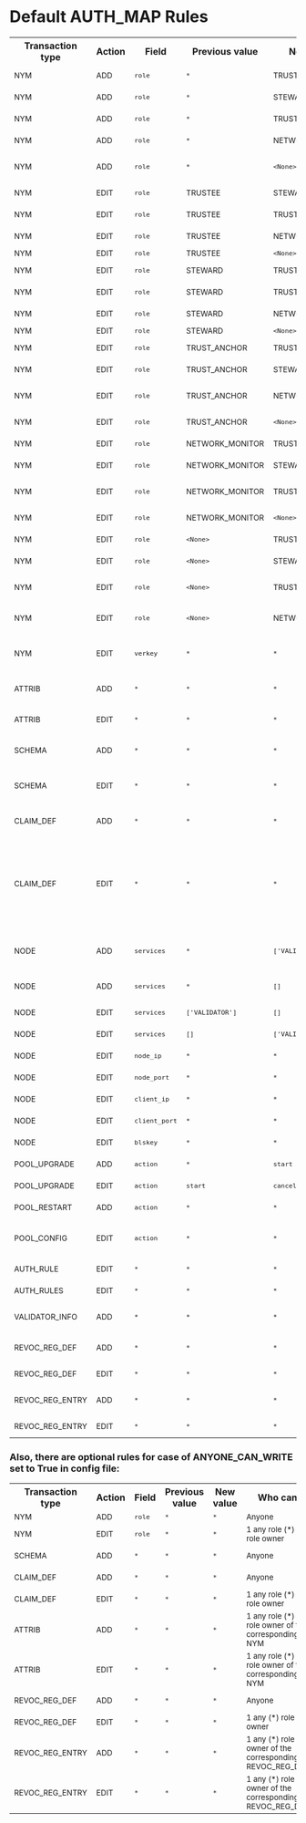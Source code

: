 # Default AUTH_MAP Rules
<table class="tg">
  <tr>
    <th>Transaction type</th>
    <th>Action</th>
    <th>Field</th>
    <th>Previous value</th>
    <th>New value</th>
    <th>Who can</th>
    <th>Description</th>
  </tr>

  <tr>
    <td><sub>NYM</sub></td>
    <td><sub>ADD</sub></td>
    <td><sub><code>role</code></sub></td>
    <td><sub><code>*</code></sub></td>
    <td><sub>TRUSTEE</sub></td>
    <td><sub>1 TRUSTEE</sub></td>
    <td><sub>Adding a new TRUSTEE</sub></td>
  </tr>
  <tr>
    <td><sub>NYM</sub></td>
    <td><sub>ADD</sub></td>
    <td><sub><code>role</code></sub></td>
    <td><sub><code>*</code></sub></td>
    <td><sub>STEWARD</sub></td>
    <td><sub>1 TRUSTEE</sub></td>
    <td><sub>Adding a new STEWARD</sub></td>
  </tr>
  <tr>
    <td><sub>NYM</sub></td>
    <td><sub>ADD</sub></td>
    <td><sub><code>role</code></sub></td>
    <td><sub><code>*</code></sub></td>
    <td><sub>TRUST_ANCHOR</sub></td>
    <td><sub>1 TRUSTEE OR 1 STEWARD</sub></td>
    <td><sub>Adding a new TRUST_ANCHOR</sub></td>
  </tr>
  <tr>
    <td><sub>NYM</sub></td>
    <td><sub>ADD</sub></td>
    <td><sub><code>role</code></sub></td>
    <td><sub><code>*</code></sub></td>
    <td><sub>NETWORK_MONITOR</sub></td>
    <td><sub>1 TRUSTEE OR 1 STEWARD</sub></td>
    <td><sub>Adding a new NETWORK_MONITOR</sub></td>
  </tr>
  <tr>
    <td><sub>NYM</sub></td>
    <td><sub>ADD</sub></td>
    <td><sub><code>role</code></sub></td>
    <td><sub><code>*</code></sub></td>
    <td><sub><code>&lt;None&gt;</code></sub></td>
    <td><sub>1 TRUSTEE OR 1 STEWARD OR 1 TRUST_ANCHOR</sub></td>
    <td><sub>Adding a new Identity Owner</sub></td>
  </tr>

  <tr>
    <td><sub>NYM</sub></td>
    <td><sub>EDIT</sub></td>
    <td><sub><code>role</code></sub></td>
    <td><sub>TRUSTEE</sub></td>
    <td><sub>STEWARD</sub></td>
    <td><sub>1 TRUSTEE</sub></td>
    <td><sub>Changing Trustee to Steward</sub></td>
  </tr>
  <tr>
    <td><sub>NYM</sub></td>
    <td><sub>EDIT</sub></td>
    <td><sub><code>role</code></sub></td>
    <td><sub>TRUSTEE</sub></td>
    <td><sub>TRUST_ANCHOR</sub></td>
    <td><sub>1 TRUSTEE</sub></td>
    <td><sub>Changing Trustee to Trust Anchor</sub></td>
  </tr>
  <tr>
    <td><sub>NYM</sub></td>
    <td><sub>EDIT</sub></td>
    <td><sub><code>role</code></sub></td>
    <td><sub>TRUSTEE</sub></td>
    <td><sub>NETWORK_MONITOR</sub></td>
    <td><sub>1 TRUSTEE</sub></td>
    <td><sub>Changing Trustee to Network Monitor</sub></td>
  </tr>
  <tr>
    <td><sub>NYM</sub></td>
    <td><sub>EDIT</sub></td>
    <td><sub><code>role</code></sub></td>
    <td><sub>TRUSTEE</sub></td>
    <td><sub><code>&lt;None&gt;</code></sub></td>
    <td><sub>1 TRUSTEE</sub></td>
    <td><sub>Demoting a Trustee</sub></td>
  </tr>

  <tr>
    <td><sub>NYM</sub></td>
    <td><sub>EDIT</sub></td>
    <td><sub><code>role</code></sub></td>
    <td><sub>STEWARD</sub></td>
    <td><sub>TRUSTEE</sub></td>
    <td><sub>1 TRUSTEE</sub></td>
    <td><sub>Changing Steward to Trustee</sub></td>
  </tr>
  <tr>
    <td><sub>NYM</sub></td>
    <td><sub>EDIT</sub></td>
    <td><sub><code>role</code></sub></td>
    <td><sub>STEWARD</sub></td>
    <td><sub>TRUST_ANCHOR</sub></td>
    <td><sub>1 TRUSTEE</sub></td>
    <td><sub>Changing Steward to Trust Anchor</sub></td>
  </tr>
  <tr>
    <td><sub>NYM</sub></td>
    <td><sub>EDIT</sub></td>
    <td><sub><code>role</code></sub></td>
    <td><sub>STEWARD</sub></td>
    <td><sub>NETWORK_MONITOR</sub></td>
    <td><sub>1 TRUSTEE</sub></td>
    <td><sub>Changing Steward to Network Monitor</sub></td>
  </tr>
  <tr>
    <td><sub>NYM</sub></td>
    <td><sub>EDIT</sub></td>
    <td><sub><code>role</code></sub></td>
    <td><sub>STEWARD</sub></td>
    <td><sub><code>&lt;None&gt;</code></sub></td>
    <td><sub>1 TRUSTEE</sub></td>
    <td><sub>Demoting a Steward</sub></td>
  </tr>

  <tr>
    <td><sub>NYM</sub></td>
    <td><sub>EDIT</sub></td>
    <td><sub><code>role</code></sub></td>
    <td><sub>TRUST_ANCHOR</sub></td>
    <td><sub>TRUSTEE</sub></td>
    <td><sub>1 TRUSTEE</sub></td>
    <td><sub>Changing Trust Anchor to Trustee</sub></td>
  </tr>
  <tr>
    <td><sub>NYM</sub></td>
    <td><sub>EDIT</sub></td>
    <td><sub><code>role</code></sub></td>
    <td><sub>TRUST_ANCHOR</sub></td>
    <td><sub>STEWARD</sub></td>
    <td><sub>1 TRUSTEE</sub></td>
    <td><sub>Changing Trust Anchor to Steward</sub></td>
  </tr>
  <tr>
    <td><sub>NYM</sub></td>
    <td><sub>EDIT</sub></td>
    <td><sub><code>role</code></sub></td>
    <td><sub>TRUST_ANCHOR</sub></td>
    <td><sub>NETWORK_MONITOR</sub></td>
    <td><sub>1 TRUSTEE</sub></td>
    <td><sub>Changing Trust Anchor to Network Monitor</sub></td>
  </tr>
  <tr>
    <td><sub>NYM</sub></td>
    <td><sub>EDIT</sub></td>
    <td><sub><code>role</code></sub></td>
    <td><sub>TRUST_ANCHOR</sub></td>
    <td><sub><code>&lt;None&gt;</code></sub></td>
    <td><sub>1 TRUSTEE</sub></td>
    <td><sub>Demoting a Trust Anchor</sub></td>
  </tr>

  <tr>
    <td><sub>NYM</sub></td>
    <td><sub>EDIT</sub></td>
    <td><sub><code>role</code></sub></td>
    <td><sub>NETWORK_MONITOR</sub></td>
    <td><sub>TRUSTEE</sub></td>
    <td><sub>1 TRUSTEE</sub></td>
    <td><sub>Changing Network Monitor to Trustee</sub></td>
  </tr>
  <tr>
    <td><sub>NYM</sub></td>
    <td><sub>EDIT</sub></td>
    <td><sub><code>role</code></sub></td>
    <td><sub>NETWORK_MONITOR</sub></td>
    <td><sub>STEWARD</sub></td>
    <td><sub>1 TRUSTEE</sub></td>
    <td><sub>Changing Network Monitor to Steward</sub></td>
  </tr>
  <tr>
    <td><sub>NYM</sub></td>
    <td><sub>EDIT</sub></td>
    <td><sub><code>role</code></sub></td>
    <td><sub>NETWORK_MONITOR</sub></td>
    <td><sub>TRUST_ANCHOR</sub></td>
    <td><sub>1 TRUSTEE OR 1 STEWARD</sub></td>
    <td><sub>Changing Network Monitor to Trust Anchor</sub></td>
  </tr>
  <tr>
    <td><sub>NYM</sub></td>
    <td><sub>EDIT</sub></td>
    <td><sub><code>role</code></sub></td>
    <td><sub>NETWORK_MONITOR</sub></td>
    <td><sub><code>&lt;None&gt;</code></sub></td>
    <td><sub>1 TRUSTEE OR 1 STEWARD</sub></td>
    <td><sub>Demoting a Network Monitor</sub></td>
  </tr>

  <tr>
    <td><sub>NYM</sub></td>
    <td><sub>EDIT</sub></td>
    <td><sub><code>role</code></sub></td>
    <td><sub><code>&lt;None&gt;</code></sub></td>
    <td><sub>TRUSTEE</sub></td>
    <td><sub>1 TRUSTEE</sub></td>
    <td><sub>Promoting Identity Owner to Trustee</sub></td>
  </tr>
  <tr>
    <td><sub>NYM</sub></td>
    <td><sub>EDIT</sub></td>
    <td><sub><code>role</code></sub></td>
    <td><sub><code>&lt;None&gt;</code></sub></td>
    <td><sub>STEWARD</sub></td>
    <td><sub>1 TRUSTEE</sub></td>
    <td><sub>Promoting Identity Owner to Steward</sub></td>
  </tr>
  <tr>
    <td><sub>NYM</sub></td>
    <td><sub>EDIT</sub></td>
    <td><sub><code>role</code></sub></td>
    <td><sub><code>&lt;None&gt;</code></sub></td>
    <td><sub>TRUST_ANCHOR</sub></td>
    <td><sub>1 TRUSTEE OR 1 STEWARD</sub></td>
    <td><sub>Promoting Identity Owner to Trust Anchor</sub></td>
  </tr>
  <tr>
    <td><sub>NYM</sub></td>
    <td><sub>EDIT</sub></td>
    <td><sub><code>role</code></sub></td>
    <td><sub><code>&lt;None&gt;</code></sub></td>
    <td><sub>NETWORK_MONITOR</sub></td>
    <td><sub>1 TRUSTEE OR 1 STEWARD</sub></td>
    <td><sub>Promoting Identity Owner to Network Monitor</sub></td>
  </tr>
  <tr>
    <td><sub>NYM</sub></td>
    <td><sub>EDIT</sub></td>
    <td><sub><code>verkey</code></sub></td>
    <td><sub><code>*</code></sub></td>
    <td><sub><code>*</code></sub></td>
    <td><sub>1 any (*) role owner</sub></td>
    <td><sub>Rotation the key or assigning a key to a DID under guardianship</sub></td>
  </tr>
  <tr>
    <td><sub>ATTRIB</sub></td>
    <td><sub>ADD</sub></td>
    <td><sub><code>*</code></sub></td>
    <td><sub><code>*</code></sub></td>
    <td><sub><code>*</code></sub></td>
    <td><sub>1 any (*) role owner of the corresponding NYM</sub></td>
    <td><sub>Adding a new ATTRIB for the NYM</sub></td>
  </tr>
  <tr>
    <td><sub>ATTRIB</sub></td>
    <td><sub>EDIT</sub></td>
    <td><sub><code>*</code></sub></td>
    <td><sub><code>*</code></sub></td>
    <td><sub><code>*</code></sub></td>
    <td><sub>1 any (*) role owner of the corresponding NYM</sub></td>
    <td><sub>Editing an ATTRIB for the NYM</sub></td>
  </tr>
  <tr>
    <td><sub>SCHEMA</sub></td>
    <td><sub>ADD</sub></td>
    <td><sub><code>*</code></sub></td>
    <td><sub><code>*</code></sub></td>
    <td><sub><code>*</code></sub></td>
    <td><sub>1 TRUSTEE OR 1 STEWARD OR 1 TRUST_ANCHOR</sub></td>
    <td><sub>Adding a new Schema</sub></td>
  </tr>
  <tr>
    <td><sub>SCHEMA</sub></td>
    <td><sub>EDIT</sub></td>
    <td><sub><code>*</code></sub></td>
    <td><sub><code>*</code></sub></td>
    <td><sub><code>*</code></sub></td>
    <td><sub>No one can edit existing Schema</sub></td>
    <td><sub>Editing a Schema: not supported by auth constraints yet (INDY-2077)</sub></td>
  </tr>
  <tr>
    <td><sub>CLAIM_DEF</sub></td>
    <td><sub>ADD</sub></td>
    <td><sub><code>*</code></sub></td>
    <td><sub><code>*</code></sub></td>
    <td><sub><code>*</code></sub></td>
    <td><sub>1 TRUSTEE OR 1 STEWARD OR 1 TRUST_ANCHOR</sub></td>
    <td><sub>Adding a new CLAIM_DEF</sub></td>
  </tr>
  <tr>
    <td><sub>CLAIM_DEF</sub></td>
    <td><sub>EDIT</sub></td>
    <td><sub><code>*</code></sub></td>
    <td><sub><code>*</code></sub></td>
    <td><sub><code>*</code></sub></td>
    <td><sub>1 owner TRUSTEE OR 1 owner STEWARD OR 1 owner TRUST_ANCHOR</sub></td>
    <td><sub>Editing a CLAIM_DEF: INDY-2078 - can not be configured by auth rule; ADD CLAIM_DEF rule is currently used for editing where owner is always true as it's part of the primary key</sub></td>
  </tr>
  <tr>
    <td><sub>NODE</sub></td>
    <td><sub>ADD</sub></td>
    <td><sub><code>services</code></sub></td>
    <td><sub><code>*</code></sub></td>
    <td><sub><code>['VALIDATOR']</code></sub></td>
    <td><sub>1 STEWARD (if it doesn't own NODE transaction yet)</sub></td>
    <td><sub>Adding a new node to the pool in the active (Validator) state</sub></td>
  </tr>
  <tr>
    <td><sub>NODE</sub></td>
    <td><sub>ADD</sub></td>
    <td><sub><code>services</code></sub></td>
    <td><sub><code>*</code></sub></td>
    <td><sub><code>[]</code></sub></td>
    <td><sub>1 STEWARD if it doesn't own NODE transaction yet</sub></td>
    <td><sub>Adding a new node to the pool in inactive state</sub></td>
  </tr>
  <tr>
    <td><sub>NODE</sub></td>
    <td><sub>EDIT</sub></td>
    <td><sub><code>services</code></sub></td>
    <td><sub><code>['VALIDATOR']</code></sub></td>
    <td><sub><code>[]</code></sub></td>
    <td><sub>1 TRUSTEE OR 1 owner STEWARD</sub></td>
    <td><sub>Demoting a node</sub></td>
  </tr>
  <tr>
    <td><sub>NODE</sub></td>
    <td><sub>EDIT</sub></td>
    <td><sub><code>services</code></sub></td>
    <td><sub><code>[]</code></sub></td>
    <td><sub><code>['VALIDATOR']</code></sub></td>
    <td><sub>1 TRUSTEE or 1 owner STEWARD</sub></td>
    <td><sub>Promoting a node</sub></td>
  </tr>
  <tr>
    <td><sub>NODE</sub></td>
    <td><sub>EDIT</sub></td>
    <td><sub><code>node_ip</code></sub></td>
    <td><sub><code>*</code></sub></td>
    <td><sub><code>*</code></sub></td>
    <td><sub>1 owner STEWARD</sub></td>
    <td><sub>Changing Node's ip address</sub></td>
  </tr>
  <tr>
    <td><sub>NODE</sub></td>
    <td><sub>EDIT</sub></td>
    <td><sub><code>node_port</code></sub></td>
    <td><sub><code>*</code></sub></td>
    <td><sub><code>*</code></sub></td>
    <td><sub>1 owner STEWARD</sub></td>
    <td><sub>Changing Node's port</sub></td>
  </tr>
  <tr>
    <td><sub>NODE</sub></td>
    <td><sub>EDIT</sub></td>
    <td><sub><code>client_ip</code></sub></td>
    <td><sub><code>*</code></sub></td>
    <td><sub><code>*</code></sub></td>
    <td><sub>1 owner STEWARD</sub></td>
    <td><sub>Changing Client's ip address</sub></td>
  </tr>
  <tr>
    <td><sub>NODE</sub></td>
    <td><sub>EDIT</sub></td>
    <td><sub><code>client_port</code></sub></td>
    <td><sub><code>*</code></sub></td>
    <td><sub><code>*</code></sub></td>
    <td><sub>1 owner STEWARD</sub></td>
    <td><sub>Changing Client's port</sub></td>
  </tr>
  <tr>
    <td><sub>NODE</sub></td>
    <td><sub>EDIT</sub></td>
    <td><sub><code>blskey</code></sub></td>
    <td><sub><code>*</code></sub></td>
    <td><sub><code>*</code></sub></td>
    <td><sub>1 owner STEWARD</sub></td>
    <td><sub>Changing Node's blskey</sub></td>
  </tr>
  <tr>
    <td><sub>POOL_UPGRADE</sub></td>
    <td><sub>ADD</sub></td>
    <td><sub><code>action</code></sub></td>
    <td><sub><code>*</code></sub></td>
    <td><sub><code>start</code></sub></td>
    <td><sub>1 TRUSTEE</sub></td>
    <td><sub>Starting upgrade procedure</sub></td>
  </tr>
  <tr>
    <td><sub>POOL_UPGRADE</sub></td>
    <td><sub>EDIT</sub></td>
    <td><sub><code>action</code></sub></td>
    <td><sub><code>start</code></sub></td>
    <td><sub><code>cancel</code></sub></td>
    <td><sub>1 TRUSTEE</sub></td>
    <td><sub>Canceling upgrade procedure</sub></td>
  </tr>
  <tr>
    <td><sub>POOL_RESTART</sub></td>
    <td><sub>ADD</sub></td>
    <td><sub><code>action</code></sub></td>
    <td><sub><code>*</code></sub></td>
    <td><sub><code>*</code></sub></td>
    <td><sub>1 TRUSTEE</sub></td>
    <td><sub>Restarting the whole pool</sub></td>
  </tr>
  <tr>
    <td><sub>POOL_CONFIG</sub></td>
    <td><sub>EDIT</sub></td>
    <td><sub><code>action</code></sub></td>
    <td><sub><code>*</code></sub></td>
    <td><sub><code>*</code></sub></td>
    <td><sub>1 TRUSTEE</sub></td>
    <td><sub>Changing Pool config (for example, putting the pool into <code>read only</code> state)</sub></td>
  </tr>
  <tr>
    <td><sub>AUTH_RULE</sub></td>
    <td><sub>EDIT</sub></td>
    <td><sub><code>*</code></sub></td>
    <td><sub><code>*</code></sub></td>
    <td><sub><code>*</code></sub></td>
    <td><sub>1 TRUSTEE</sub></td>
    <td><sub>Changing an authentification rule</sub></td>
  </tr>
  <tr>
    <td><sub>AUTH_RULES</sub></td>
    <td><sub>EDIT</sub></td>
    <td><sub><code>*</code></sub></td>
    <td><sub><code>*</code></sub></td>
    <td><sub><code>*</code></sub></td>
    <td><sub>1 TRUSTEE</sub></td>
    <td><sub>Changing an authentification rules</sub></td>
  </tr>
  <tr>
    <td><sub>VALIDATOR_INFO</sub></td>
    <td><sub>ADD</sub></td>
    <td><sub><code>*</code></sub></td>
    <td><sub><code>*</code></sub></td>
    <td><sub><code>*</code></sub></td>
    <td><sub>1 TRUSTEE OR 1 STEWARD OR 1 NETWORK_MONITOR</sub></td>
    <td><sub>Getting validator_info from pool</sub></td>
  </tr>
    <tr>
    <td><sub>REVOC_REG_DEF</sub></td>
    <td><sub>ADD</sub></td>
    <td><sub><code>*</code></sub></td>
    <td><sub><code>*</code></sub></td>
    <td><sub><code>*</code></sub></td>
    <td><sub>1 TRUSTEE OR 1 STEWARD OR 1 TRUST_ANCHOR</sub></td>
    <td><sub>Adding a new REVOC_REG_DEF</sub></td>
  </tr>
  <tr>
    <td><sub>REVOC_REG_DEF</sub></td>
    <td><sub>EDIT</sub></td>
    <td><sub><code>*</code></sub></td>
    <td><sub><code>*</code></sub></td>
    <td><sub><code>*</code></sub></td>
    <td><sub>1 any (*) role owner</sub></td>
    <td><sub>Editing a REVOC_REG_DEF</sub></td>
  </tr>
  <tr>
    <td><sub>REVOC_REG_ENTRY</sub></td>
    <td><sub>ADD</sub></td>
    <td><sub><code>*</code></sub></td>
    <td><sub><code>*</code></sub></td>
    <td><sub><code>*</code></sub></td>
    <td><sub>1 any (*) role owner of the corresponding REVOC_REG_DEF</sub></td>
    <td><sub>Adding a new REVOC_REG_ENTRY</sub></td>
  </tr>
  <tr>
    <td><sub>REVOC_REG_ENTRY</sub></td>
    <td><sub>EDIT</sub></td>
    <td><sub><code>*</code></sub></td>
    <td><sub><code>*</code></sub></td>
    <td><sub><code>*</code></sub></td>
    <td><sub>1 any (*) role owner</sub></td>
    <td><sub>Editing a REVOC_REG_ENTRY</sub></td>
  </tr>
</table>

### Also, there are optional rules for case of ANYONE_CAN_WRITE set to True in config file:
<table class="tg">
  <tr>
    <th>Transaction type</th>
    <th>Action</th>
    <th>Field</th>
    <th>Previous value</th>
    <th>New value</th>
    <th>Who can</th>
    <th>Description</th>
  </tr>
  <tr>
    <td><sub>NYM</sub></td>
    <td><sub>ADD</sub></td>
    <td><sub><code>role</code></sub></td>
    <td><sub><code>*</code></sub></td>
    <td><sub><code>*</code></sub></td>
    <td><sub>Anyone</sub></td>
    <td><sub>Adding a new NYM</sub></td>
  </tr>
  <tr>
    <td><sub>NYM</sub></td>
    <td><sub>EDIT</sub></td>
    <td><sub><code>role</code></sub></td>
    <td><sub><code>*</code></sub></td>
    <td><sub><code>*</code></sub></td>
    <td><sub>1 any role (*) role owner</sub></td>
    <td><sub>Editing a NYM</sub></td>
  </tr>
  <tr>
    <td><sub>SCHEMA</sub></td>
    <td><sub>ADD</sub></td>
    <td><sub><code>*</code></sub></td>
    <td><sub><code>*</code></sub></td>
    <td><sub><code>*</code></sub></td>
    <td><sub>Anyone</sub></td>
    <td><sub>Adding a new SCHEMA</sub></td>
  </tr>
  <tr>
    <td><sub>CLAIM_DEF</sub></td>
    <td><sub>ADD</sub></td>
    <td><sub><code>*</code></sub></td>
    <td><sub><code>*</code></sub></td>
    <td><sub><code>*</code></sub></td>
    <td><sub>Anyone</sub></td>
    <td><sub>Adding a new CLAIM_DEF</sub></td>
  </tr>
  <tr>
    <td><sub>CLAIM_DEF</sub></td>
    <td><sub>EDIT</sub></td>
    <td><sub><code>*</code></sub></td>
    <td><sub><code>*</code></sub></td>
    <td><sub><code>*</code></sub></td>
    <td><sub>1 any role (*) role owner</sub></td>
    <td><sub>Editing a new CLAIM_DEF</sub></td>
  </tr>
  <tr>
    <td><sub>ATTRIB</sub></td>
    <td><sub>ADD</sub></td>
    <td><sub><code>*</code></sub></td>
    <td><sub><code>*</code></sub></td>
    <td><sub><code>*</code></sub></td>
    <td><sub>1 any role (*) role owner of the corresponding NYM</sub></td>
    <td><sub>Adding a new ATTRIB</sub></td>
  </tr>
  <tr>
    <td><sub>ATTRIB</sub></td>
    <td><sub>EDIT</sub></td>
    <td><sub><code>*</code></sub></td>
    <td><sub><code>*</code></sub></td>
    <td><sub><code>*</code></sub></td>
    <td><sub>1 any role (*) role owner of the corresponding NYM</sub></td>
    <td><sub>Editing an ATTRIB</sub></td>
  </tr>
  <tr>
    <td><sub>REVOC_REG_DEF</sub></td>
    <td><sub>ADD</sub></td>
    <td><sub><code>*</code></sub></td>
    <td><sub><code>*</code></sub></td>
    <td><sub><code>*</code></sub></td>
    <td><sub>Anyone</sub></td>
    <td><sub>Adding a new REVOC_REG_DEF</sub></td>
  </tr>
  <tr>
    <td><sub>REVOC_REG_DEF</sub></td>
    <td><sub>EDIT</sub></td>
    <td><sub><code>*</code></sub></td>
    <td><sub><code>*</code></sub></td>
    <td><sub><code>*</code></sub></td>
    <td><sub>1 any (*) role owner</sub></td>
    <td><sub>Editing a REVOC_REG_DEF</sub></td>
  </tr>
  <tr>
    <td><sub>REVOC_REG_ENTRY</sub></td>
    <td><sub>ADD</sub></td>
    <td><sub><code>*</code></sub></td>
    <td><sub><code>*</code></sub></td>
    <td><sub><code>*</code></sub></td>
    <td><sub>1 any (*) role owner of the corresponding REVOC_REG_DEF</sub></td>
    <td><sub>Adding a new REVOC_REG_ENTRY</sub></td>
  </tr>
  <tr>
    <td><sub>REVOC_REG_ENTRY</sub></td>
    <td><sub>EDIT</sub></td>
    <td><sub><code>*</code></sub></td>
    <td><sub><code>*</code></sub></td>
    <td><sub><code>*</code></sub></td>
    <td><sub>1 any (*) role owner of the corresponding REVOC_REG_DEF</sub></td>
    <td><sub>Editing a REVOC_REG_ENTRY</sub></td>
  </tr>
</table>


